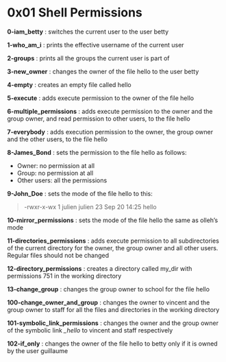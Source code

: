 # 0x01  Shell Permissions

**0-iam_betty** : switches the current user to the user betty

**1-who_am_i** : prints the effective username of the current user

**2-groups** : prints all the groups the current user is part of

**3-new_owner** : changes the owner of the file hello to the user betty

**4-empty** : creates an empty file called hello

**5-execute** : adds execute permission to the owner of the file hello

**6-multiple_permissions** : adds execute permission to the owner and the group owner, and read permission to other users, to the file hello

**7-everybody** : adds execution permission to the owner, the group owner and the other users, to the file hello

**8-James_Bond** : sets the permission to the file hello as follows:
- Owner: no permission at all
- Group: no permission at all
- Other users: all the permissions

**9-John_Doe** : sets the mode of the file hello to this:
> -rwxr-x-wx 1 julien julien 23 Sep 20 14:25 hello

**10-mirror_permissions** : sets the mode of the file hello the same as olleh’s mode

**11-directories_permissions** : adds execute permission to all subdirectories of the current directory for the owner, the group owner and all other users. Regular files should not be changed

**12-directory_permissions** : creates a directory called my_dir with permissions 751 in the working directory

**13-change_group** : changes the group owner to school for the file hello

**100-change_owner_and_group** : changes the owner to vincent and the group owner to staff for all the files and directories in the working directory

**101-symbolic_link_permissions** : changes the owner and the group owner of the symbolic link *_hello* to vincent and staff respectively

**102-if_only** : changes the owner of the file hello to betty only if it is owned by the user guillaume

